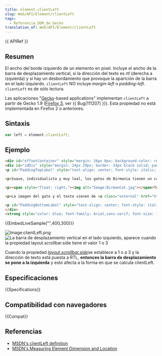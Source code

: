 ```yaml
---
title: element.clientLeft
slug: Web/API/Element/clientLeft
tags:
  - Referencia_DOM_de_Gecko
translation_of: Web/API/Element/clientLeft
---
```

{{ APIRef }}

## Resumen

El ancho del borde izquierdo de un elemento en pixel. Incluye el ancho de la barra de desplazamiento vertical, si la dirección del texto es *rtl* (derecha a izquierda) y si hay un desbordamiento que provoque la aparición de la barra en el lado izquierdo. `clientLeft` NO incluye *margin-left* o *padding-left*. `clientLeft` es de sólo lectura.

Las aplicaciones "[Gecko](es/Gecko)-based applications" implementan `clientLeft` a partir de Gecko 1.9 ([Firefox 3](es/Firefox_3), ver {{ Bug(111207) }}). Esta propiedad no está implementada en Firefox 2 o anteriores.

## Sintaxis

```js
var left = element.clientLeft;
```

## Ejemplo

```html hidden
<div id="offsetContainer" style="margin: 26px 0px; background-color: rgb(255, 255, 204); border: 4px dashed black; color: black; position: absolute; left: 260px;">
<div id="idDiv" style="margin: 24px 29px; border: 24px black solid; padding: 0px 28px; width: 199px; height: 102px; overflow: auto; background-color: white; font-size: 13px!important; font-family: Arial, sans-serif;">
<p id="PaddingTopLabel" style="text-align: center; font-style: italic; font-weight: bold; font-size: 13px!important; font-family: Arial, sans-serif; margin: 0px;">padding-top</p>

<p>Suave, individualista y muy leal, los gatos de Birmania tienen un carácter entre los persas y los siameses. Si le gustan los gatos que no son agresivos, disfrutan estar entre los humanos y son generalmente tranquilos, esta es la raza para usted.</p>

<p><span style="float: right;"><img alt="Image:BirmanCat.jpg"></span>Todos los Birmanos tienen pintas y coloración obscura en la cara, orejas, patas y cola.</p>

<p>La imagen del gato y el texto vienen de <a class="external" href="http://www.best-cat-art.com/">www.best-cat-art.com</a></p>

<p id="PaddingBottomLabel" style="text-align: center; font-style: italic; font-weight: bold; font-size: 13px!important; font-family: Arial, sans-serif; margin: 0px;">padding-bottom</p>
</div>
<strong style="color: blue; font-family: Arial,sans-serif; font-size: 13px!important; font-weight: bold; left: -32px; position: absolute; top: 85px;">Left</strong><strong style="color: blue; font-family: Arial,sans-serif; font-size: 13px!important; font-weight: bold; left: 170px; position: absolute; top: -24px;">Top</strong><strong style="color: blue; font-family: Arial,sans-serif; font-size: 13px!important; font-weight: bold; left: 370px; position: absolute; top: 85px;">Right</strong><strong style="color: blue; font-family: Arial,sans-serif; font-size: 13px!important; font-weight: bold; left: 164px; position: absolute; top: 203px;">Bottom</strong></div>
```

{{EmbedLiveSample("",400,300)}}

<img alt="Image:clientLeft.png">

<img alt="La barra de desplazamiento vertical en el lado izquierdo, aparece cuando la propiedad layout.scrollbar.side tiene el valor 1 o 3">

Cuando la propiedad [_layout.scrollbar.side_](http://kb.mozillazine.org/Layout.scrollbar.side)se establece a 1 o a 3 y la dirección de texto está puesta a RTL, **entonces la barra de desplazamiento se pone a la izquierda** y esto afecta a la forma en que se calcula clientLeft.

## Especificaciones

{{Specifications}}

## Compatibilidad con navegadores

{{Compat}}

## Referencias

- [MSDN's clientLeft definition](http://msdn.microsoft.com/workshop/author/dhtml/reference/properties/clientleft.asp?frame=true)
- [MSDN's Measuring Element Dimension and Location](http://msdn.microsoft.com/workshop/author/om/measuring.asp)
